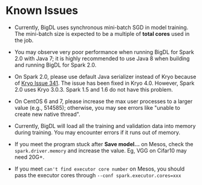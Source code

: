 # **Known Issues**

* Currently, BigDL uses synchronous mini-batch SGD in model training. The mini-batch size is expected to be a multiple of **total cores** used in the job.

* You may observe very poor performance when running BigDL for Spark 2.0 with Java 7; it is highly recommended to use Java 8 when building and running BigDL for Spark 2.0.

* On Spark 2.0, please use default Java serializer instead of Kryo because of [Kryo Issue 341](https://github.com/EsotericSoftware/kryo/issues/341). The issue has been fixed in Kryo 4.0. However, Spark 2.0 uses Kryo 3.0.3. Spark 1.5 and 1.6 do not have this problem.

* On CentOS 6 and 7, please increase the max user processes to a larger value (e.g., 514585); otherwise, you may see errors like "unable to create new native thread".

* Currently, BigDL will load all the training and validation data into memory during training. You may encounter errors if it runs out of memory.

* If you meet the program stuck after **Save model...** on Mesos, check the `spark.driver.memory` and increase the value. Eg, VGG on Cifar10 may need 20G+.

* If you meet `can't find executor core number` on Mesos, you should pass the executor cores through `--conf spark.executor.cores=xxx`